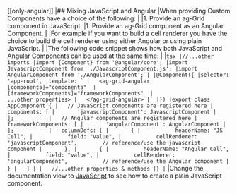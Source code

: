 [[only-angular]]
|## Mixing JavaScript and Angular
|When providing Custom Components have a choice of the following:
|
|1. Provide an ag-Grid component in JavaScript.
|1. Provide an ag-Grid component as an Angular Component.
|
|For example if you want to build a cell renderer you have the choice to build the cell renderer using either Angular or using plain JavaScript.
|
|The following code snippet shows how both JavaScript and Angular Components can be used at the same time:
|
|```tsx
|//...other imports
|import {Component} from '@angular/core';
|import JavascriptComponent from './JavascriptComponent.js';
|import AngularComponent from './AngularComponent';
|
|@Component({
|selector: 'app-root',
|template: `
|   <ag-grid-angular [components]="components" 
|                    [frameworkComponents]="frameworkComponents" 
|                    ...other properties>
|   </ag-grid-angular>
|`
|})
|export class AppComponent {
|   // JavaScript components are registered here
|   components: [
|       'javascriptComponent': JavascriptComponent
|   ];          
|   // Angular components are registered here
|   frameworkComponents: [
|       'angularComponent': AngularComponent
|   ];          
|   columnDefs: [
|       {
|           headerName: "JS Cell",
|           field: "value",
|           cellRenderer: 'javascriptComponent',        // reference/use the javascript component
|       },
|       {
|           headerName: "Angular Cell",
|           field: "value",
|           cellRenderer: 'angularComponent',           // reference/use the Angular component
|       }
|   ]
|
|   //...other properties & methods
|}
|```
|Change the documentation view to <a href='../../javascript/components/'>JavaScript</a> to see how to create a plain JavaScript component.
